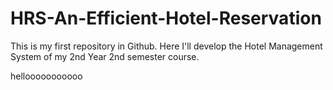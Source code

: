 # HRS-An-Efficient-Hotel-Reservation
This is my first repository in Github. Here I'll develop the Hotel Management System of my 2nd Year 2nd semester course.

hellooooooooooo
